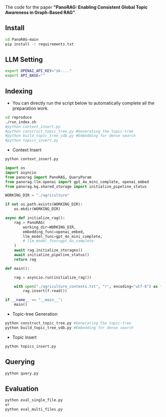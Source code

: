 The code for the paper **"PanoRAG: Enabling Consistent Global Topic Awareness in Graph-Based RAG"**.
## Install
```bash
cd PanoRAG-main
pip install -r requirements.txt
```
## LLM Setting
```bash
export OPENAI_API_KEY="sk-..."
export API_BASE=""
```
## Indexing
* You can directly run the script below to automatically complete all the preparation work.
```bash
cd reproduce
./run_index.sh
#python context_insert.py
#python construct_topic_tree.py #Generating the topic-tree
#python build_topic_tree_vdb.py #Embedding for dense search
#python topics_insert.py
```
* Context Insert
```bash
python context_insert.py
```
```python
import os
import asyncio
from panorag import PanoRAG, QueryParam
from panorag.llm.openai import gpt_4o_mini_complete, openai_embed
from panorag.kg.shared_storage import initialize_pipeline_status

WORKING_DIR = "./agriculture"

if not os.path.exists(WORKING_DIR):
    os.mkdir(WORKING_DIR)

async def initialize_rag():
    rag = PanoRAG(
        working_dir=WORKING_DIR,
        embedding_func=openai_embed,
        llm_model_func=gpt_4o_mini_complete,
        # llm_model_func=gpt_4o_complete
    )
    await rag.initialize_storages()
    await initialize_pipeline_status()
    return rag

def main():

    rag = asyncio.run(initialize_rag())

    with open("./agriculture_contexts.txt", "r", encoding="utf-8") as f:
        rag.insert(f.read())

if __name__ == "__main__":
    main()
```
* Topic-tree Generation
```bash
python construct_topic_tree.py #Generating the topic-tree
python build_topic_tree_vdb.py #Embedding for dense search
```
* Topic Insert
```bash
python topics_insert.py
```
## Querying
```bash
python query.py
```

## Evaluation
```bash
python eval_single_file.py
or
python eval_multi_files.py
```


